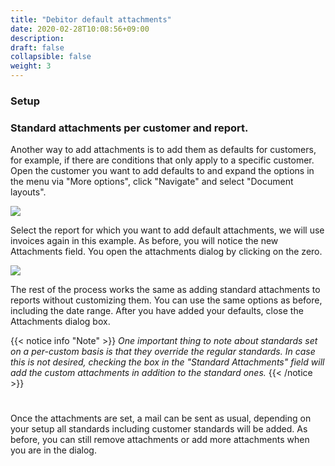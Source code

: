 ```yaml
---
title: "Debitor default attachments"
date: 2020-02-28T10:08:56+09:00
description: 
draft: false
collapsible: false
weight: 3
---
```

### Setup

### Standard attachments per customer and report.

Another way to add attachments is to add them as defaults for customers, for example, if there are conditions that only apply to a specific customer. Open the customer you want to add defaults to and expand the options in the menu via "More options", click "Navigate" and select "Document layouts".

![](images/apps/attachmentnavigation.png)

Select the report for which you want to add default attachments, we will use invoices again in this example. As before, you will notice the new Attachments field. You open the attachments dialog by clicking on the zero.

![](images/apps/attachmentdocumentlayouts.png)

The rest of the process works the same as adding standard attachments to reports without customizing them. You can use the same options as before, including the date range. After you have added your defaults, close the Attachments dialog box.

{{< notice info "Note" >}}
 _One important thing to note about standards set on a per-custom basis is that they override the regular standards. In case this is not desired, checking the box in the "Standard Attachments" field will add the custom attachments in addition to the standard ones._
{{< /notice >}}
#

Once the attachments are set, a mail can be sent as usual, depending on your setup all standards including customer standards will be added. As before, you can still remove attachments or add more attachments when you are in the dialog.